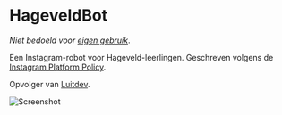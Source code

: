 # HageveldBot
*Niet bedoeld voor [eigen gebruik](https://github.com/MrLuit/HageveldBot/blob/master/LICENSE.md)*.

Een Instagram-robot voor Hageveld-leerlingen. Geschreven volgens de [Instagram Platform Policy](https://www.instagram.com/about/legal/terms/api/).

Opvolger van [Luitdev](https://github.com/MrLuit/Luitdev).




![Screenshot](http://i.imgur.com/5MJtuCw.png)